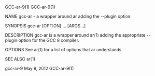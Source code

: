 GCC-ar-9(1)                                                                                                                                                                                       GCC-ar-9(1)

NAME
       gcc-ar - a wrapper around ar adding the --plugin option

SYNOPSIS
       gcc-ar [OPTION] ... [ARGS...]

DESCRIPTION
       gcc-ar is a wrapper around ar(1) adding the appropriate --plugin option for the GCC 9 compiler.

OPTIONS
       See ar(1) for a list of options that ar understands.

SEE ALSO
       ar(1)

gcc-ar-9                                                                                         May 8, 2012                                                                                      GCC-ar-9(1)
